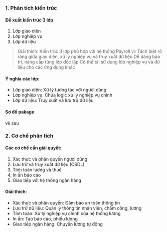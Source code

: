 ### 1. Phân tích kiến trúc
#### Đề xuất kiến trúc 3 lớp 
1. Lớp giao diện 
2. Lớp nghiệp vụ
3. Lớp dữ liệu 

> Giải thích:
Kiến trúc 3 lớp phù hợp với hệ thống Payroll vì:
Tách biệt rõ ràng giữa giao diện, xử lý nghiệp vụ và truy xuất dữ liệu
Dễ dàng bảo trì, nâng cấp từng lớp độc lập
Có thể tái sử dụng lớp nghiệp vụ và dữ liệu cho các ứng dụng khác

#### Ý nghĩa các lớp:
- Lớp giao diện: Xử lý tương tác với người dùng
- Lớp nghiệp vụ: Chứa logic xử lý nghiệp vụ chính
- Lớp dữ liệu: Truy xuất và lưu trữ dữ liệu

#### Sơ đồ pakage
vẽ sau
### 2. Cơ chế phân tích
#### Các cơ chế cần giải quyết:

1. Xác thực và phân quyền người dùng
2. Lưu trữ và truy xuất dữ liệu (CSDL)
3. Tính toán lương và thuế
4. In ấn báo cáo
5. Giao tiếp với hệ thống ngân hàng
   
#### Giải thích:
- Xác thực và phân quyền: Đảm bảo an toàn thông tin
- Lưu trữ dữ liệu: Quản lý thông tin nhân viên, chấm công, lương
- Tính toán: Xử lý nghiệp vụ chính của hệ thống lương
- In ấn: Tạo báo cáo, phiếu lương
- Giao tiếp ngân hàng: Chuyển lương tự động
